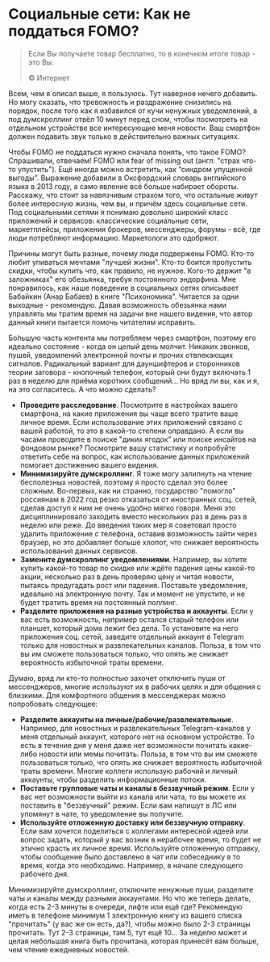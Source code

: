 # Социальные сети: Как не поддаться FOMO?

> Если Вы получаете товар бесплатно, то в конечном итоге товар - это Вы.
>
> ©️ Интернет

Всем, чем я описал выше, я пользуюсь. Тут наверное нечего добавить. Но могу сказать, что тревожность
и раздражение снизились на порядок, после того как я избавился от кучи ненужных уведомлений, а под думскроллинг отвёл 10 минут перед сном, чтобы посмотреть на отдельном устройстве все интересующие меня новости. Ваш смартфон должен подавить звук только в действительно важных ситуациях.

Чтобы FOMO не поддаться нужно сначала понять, что такое FOMO? Спрашивали, отвечаем! FOMO или fear of missing out (англ. "страх что-то упустить"). Ещё иногда можно встретить, как “синдром упущенной выгоды”. Выражение добавили в Оксфордский словарь английского языка в 2013 году, а само явление всё больше набирает обороты. Расскажу, что стоит за навязчивым страхом того, что остальные живут более интересную жизнь, чем вы, и причём здесь социальные сети. Под социальными сетями я понимаю довольно широкий класс приложений и сервисов: классические социальные сети, маркетплейсы, приложения брокеров, мессенджеры, форумы - всё, где люди потребляют информацию. Маркетологи это одобряют.

Причины могут быть разные, почему люди подвержены FOMO. Кто-то любит упиваться мечтами "лучшей жизни". Кто-то боится пропустить скидки, чтобы купить что, как правило, не нужное. Кого-то держит "в заложниках" его обезьянка, требуя постоянного эндорфина. Мне понравилось, как наше поведение в социальных сетях описывает Бабайкин (Анар Бабаев) в книге "Психономика". Читается за одни выходные - рекомендую. Давая возможность обезьянка нами управлять мы тратим время на задачи вне нашего видения, что автор данный книги пытается помочь читателям исправить.

Бо́льшую часть контента мы потребляем через смартфон, поэтому его идеально состояние - когда он целый день молчит. Никаких звонков, пушей, уведомлений электронной почты и прочих отвлекающих сигналов. Радикальный вариант для дауншифтеров и сторонников теории заговора - кнопочный телефон, который они будут включать 1 раз в неделю для приёма коротких сообщений... Но вряд ли вы, как и я, на это согласитесь. А что можно сделать?

- **Проведите расследование**. Посмотрите в настройках вашего смартфона, на какие приложения вы чаще всего тратите ваше личное время. Если использование этих приложений связано с вашей работой, то это в какой-то степени оправдано. А если вы часами проводите в поиске "диких ягодок" или поиске инсайтов на фондовом рынке? Посмотрите вашу статистику и попробуйте ответить себе на вопрос, как использование данных приложений помогает достижению вашего видения.
- **Минимизируйте думскроллинг**. Я тоже могу залипнуть на чтение бесполезных новостей, поэтому я просто сделал это более сложным. Во-первых, как ни странно, государство "помогло" россиянам в 2022 год резко отказаться от иностранных соц. сетей, сделав доступ к ним не очень удобно мягко говоря. Меня это дисциплинировало заходить вместо нескольких раз в день раз в неделю или реже. До введения таких мер я советовал просто удалить приложение с телефона, оставив возможность зайти через браузер, но это добавляет больше хлопот, что снижает вероятность использования данных сервисов.
- **Замените думскроллинг уведомлениями**. Например, вы хотите купить какой-то товар по скидке или ждёте падения цены какой-то акции, несколько раз в день проверяю цену и читая новости, пытаясь предугадать рост или падения. Поставьте уведомление, идеально на электронную почту. Так и момент не упустите, и не будет тратить время на постоянный поллинг.
- **Разделите приложения на разные устройства и аккаунты**. Если у вас есть возможность, например остался старый телефон или планшет, который дома лежит без дела. То установите на него приложения соц. сетей, заведите отдельный аккаунт в Telegram только для новостных и развлекательных каналов. Польза, в том что вы им сможете пользоваться только, что опять же снижает вероятность избыточной траты времени.

Думаю, вряд ли кто-то полностью захочет отключить пуши от мессенджеров, многие используют их в рабочих целях и для общения с близкими. Для комфортного общения в мессенджерах можно попробовать следующее:

- **Разделите аккаунты на личные/рабочие/развлекательные**. Например, для новостных и развлекательных Telegram-каналов у меня отдельный аккаунт, которого нет на основном устройстве. То есть в течение дня у меня даже нет возможности почитать какие-либо новости или мемы почитать. Польза, в том что вы им сможете пользоваться только, что опять же снижает вероятность избыточной траты времени. Многие коллеги использую рабочий и личный аккаунты, чтобы разделить информационные потоки.
- **Поставьте групповые чаты и каналы в беззвучный режим**. Если у вас нет возможности выйти из канала или чата, то вы можете их поставить в "беззвучный" режим. Если вам напишут в ЛС или упомянут в чате, то уведомление вы получите.
- **Используйте отложенную доставку или беззвучную отправку**. Если вам хочется поделиться с коллегами интересной идеей или вопрос задать, который у вас возник в нерабочее время, то будет не этично красть их личное время. Используйте отложенную отправку, чтобы сообщение было доставлено в чат или собеседнику в то время, когда это необходимо. Например, в начале следующего рабочего дня.

Минимизируйте думскроллинг, отключите ненужные пуши, разделите чаты и каналы между разными аккаунтами. Но что же теперь делать, когда есть 2-3 минуты в очереди, лифте или ещё где? Рекомендую иметь в телефоне минимум 1 электронную книгу из вашего списка "прочитать" (у вас же он есть, да?), чтобы можно было 2-3 страницы прочитать. Тут 2-3 страницы, там 5, тут ещё 10... За неделю может и целая небольшая книга быть прочитана, которая принесёт вам больше, чем чтение ежедневных новостей.
